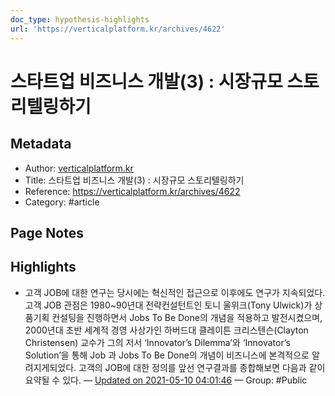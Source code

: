 ```yaml
---
doc_type: hypothesis-highlights
url: 'https://verticalplatform.kr/archives/4622'
---
```


# 스타트업 비즈니스 개발(3) : 시장규모 스토리텔링하기

## Metadata
- Author: [verticalplatform.kr]()
- Title: 스타트업 비즈니스 개발(3) : 시장규모 스토리텔링하기
- Reference: https://verticalplatform.kr/archives/4622
- Category: #article

## Page Notes
## Highlights
- 고객 JOB에 대한 연구는 당시에는 혁신적인 접근으로 이후에도 연구가 지속되었다.고객 JOB 관점은 1980~90년대 전략컨설턴트인 토니 울위크(Tony Ulwick)가 상품기획 컨설팅을 진행하면서 Jobs To Be Done의 개념을 적용하고 발전시켰으며, 2000년대 초반 세계적 경영 사상가인 하버드대 클레이튼 크리스텐슨(Clayton Christensen) 교수가 그의 저서 ‘Innovator’s Dilemma’와 ‘Innovator’s Solution’을 통해 Job 과 Jobs To Be Done의 개념이 비즈니스에 본격적으로 알려지게되었다. 고객의 JOB에 대한 정의를 앞선 연구결과를 종합해보면 다음과 같이 요약될 수 있다. — [Updated on 2021-05-10 04:01:46](https://hyp.is/AEHjXLD5EeuM0z827oMSOA/verticalplatform.kr/archives/4622) — Group: #Public



